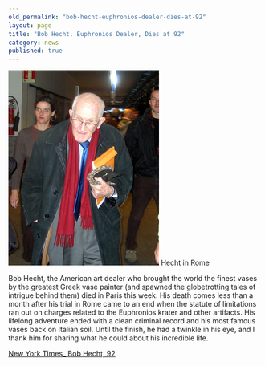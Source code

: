 ```yaml
---
old_permalink: "bob-hecht-euphronios-dealer-dies-at-92"
layout: page
title: "Bob Hecht, Euphronios Dealer, Dies at 92"
category: news
published: true
---
```


![Hecht in Rome](/assets/img/Robert_Hecht.jpg)
Hecht in Rome

Bob Hecht, the American art dealer who brought the world the finest vases by the greatest Greek vase painter (and spawned the globetrotting tales of intrigue behind them) died in Paris this week. His death comes less than a month after his trial in Rome came to an end when the statute of limitations ran out on charges related to the Euphronios krater and other artifacts. His lifelong adventure ended with a clean criminal record and his most famous vases back on Italian soil. Until the finish, he had a twinkle in his eye, and I thank him for sharing what he could about his incredible life.

[New York Times_ Bob Hecht, 92](http://www.nytimes.com/2012/02/10/arts/design/robert-hecht-antiquities-dealer-dies-at-92.html)